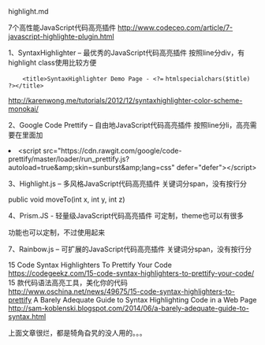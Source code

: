 highlight.md

7个高性能JavaScript代码高亮插件
http://www.codeceo.com/article/7-javascript-highlighte-plugin.html


1、SyntaxHighlighter – 最优秀的JavaScript代码高亮插件
按照line分div，有highlight class使用比较方便

<div class="line number5 index4 alt2 highlighted"><code class="htmlscript spaces">&nbsp;&nbsp;&nbsp;&nbsp;</code><code class="htmlscript plain">&lt;</code><code class="htmlscript keyword">title</code><code class="php plain">&gt;SyntaxHighlighter Demo Page - </code><code class="php script">&lt;?=</code> <code class="php plain">htmlspecialchars(</code><code class="php variable">$title</code><code class="php plain">) </code><code class="php script">?&gt;</code><code class="htmlscript plain">&lt;/</code><code class="htmlscript keyword">title</code><code class="htmlscript plain">&gt;</code></div>

http://karenwong.me/tutorials/2012/12/syntaxhighlighter-color-scheme-monokai/

2、Google Code Prettify – 自由地JavaScript代码高亮插件
按照line分li，高亮需要在里面加

<li class="L7"><span class="operative"><span class="tag">&lt;script</span><span class="pln"> </span><span class="atn">src</span><span class="pun">=</span><span class="atv">"https://cdn.rawgit.com/google/code-prettify/master/loader/run_prettify.js?autoload=true&amp;amp;skin=sunburst&amp;amp;lang=css"</span><span class="pln"> </span><span class="atn">defer</span><span class="pun">=</span><span class="atv">"defer"</span><span class="tag">&gt;&lt;/script&gt;</span></span></li>

3、Highlight.js – 多风格JavaScript代码高亮插件
关键词分span，没有按行分

<span class="hljs-function"><span class="hljs-keyword">public</span> <span class="hljs-keyword">void</span> <span class="hljs-title">moveTo</span><span class="hljs-params">(<span class="hljs-keyword">int</span> x, <span class="hljs-keyword">int</span> y, <span class="hljs-keyword">int</span> z)</span> </span>

4、Prism.JS - 轻量级JavaScript代码高亮插件
可定制，theme也可以有很多

功能也可以定制，不过使用起来


7、Rainbow.js – 可扩展的JavaScript代码高亮插件
关键词分span，没有按行分




15 Code Syntax Highlighters To Prettify Your Code
https://codegeekz.com/15-code-syntax-highlighters-to-prettify-your-code/
15 款代码语法高亮工具，美化你的代码
http://www.oschina.net/news/49675/15-code-syntax-highlighters-to-prettify
A Barely Adequate Guide to Syntax Highlighting Code in a Web Page
http://sam-koblenski.blogspot.com/2014/06/a-barely-adequate-guide-to-syntax.html

上面文章很烂，都是犄角旮旯的没人用的。。。


















